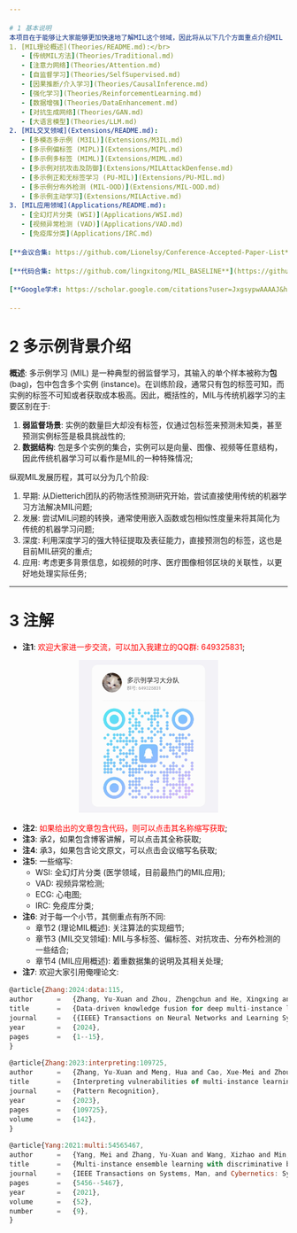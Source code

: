 ```yaml
---

# 1 基本说明
本项目在于能够让大家能够更加快速地了解MIL这个领域，因此将从以下几个方面重点介绍MIL (这里不详细介绍每一篇文章，只做概述):
1. [MIL理论概述](Theories/README.md):</br>
   - [传统MIL方法](Theories/Traditional.md) 
   - [注意力网络](Theories/Attention.md)
   - [自监督学习](Theories/SelfSupervised.md)
   - [因果推断/介入学习](Theories/CausalInference.md)
   - [强化学习](Theories/ReinforcementLearning.md)
   - [数据增强](Theories/DataEnhancement.md)
   - [对抗生成网络](Theories/GAN.md)
   - [大语言模型](Theories/LLM.md)
2. [MIL交叉领域](Extensions/README.md):
   - [多模态多示例 (M3IL)](Extensions/M3IL.md)
   - [多示例偏标签 (MIPL)](Extensions/MIPL.md)
   - [多示例多标签 (MIML)](Extensions/MIML.md)
   - [多示例对抗攻击及防御](Extensions/MILAttackDenfense.md)
   - [多示例正和无标签学习 (PU-MIL)](Extensions/PU-MIL.md)
   - [多示例分布外检测 (MIL-OOD)](Extensions/MIL-OOD.md)
   - [多示例主动学习](Extensions/MILActive.md)
3. [MIL应用领域](Applications/README.md):
   - [全幻灯片分类 (WSI)](Applications/WSI.md)
   - [视频异常检测 (VAD)](Applications/VAD.md)
   - [免疫库分类](Applications/IRC.md)

[**会议合集: https://github.com/Lionelsy/Conference-Accepted-Paper-List**](https://github.com/Lionelsy/Conference-Accepted-Paper-List)

[**代码合集: https://github.com/lingxitong/MIL_BASELINE**](https://github.com/lingxitong/MIL_BASELINE/tree/main)

[**Google学术: https://scholar.google.com/citations?user=JxgsypwAAAAJ&hl=zh-CN**](https://scholar.google.com/citations?user=JxgsypwAAAAJ&hl=zh-CN)

---
```

# 2 多示例背景介绍
**概述**: 多示例学习 (MIL) 是一种典型的弱监督学习，其输入的单个样本被称为**包** (bag)，包中包含多个实例 (instance)。在训练阶段，通常只有包的标签可知，而实例的标签不可知或者获取成本极高。因此，概括性的，MIL与传统机器学习的主要区别在于:
1. **弱监督场景**: 实例的数量巨大却没有标签，仅通过包标签来预测未知类，甚至预测实例标签是极具挑战性的;
2. **数据结构**: 包是多个实例的集合，实例可以是向量、图像、视频等任意结构，因此传统机器学习可以看作是MIL的一种特殊情况;

纵观MIL发展历程，其可以分为几个阶段:
1. 早期: 从Dietterich团队的药物活性预测研究开始，尝试直接使用传统的机器学习方法解决MIL问题;
2. 发展: 尝试MIL问题的转换，通常使用嵌入函数或包相似性度量来将其简化为传统的机器学习问题;
3. 深度: 利用深度学习的强大特征提取及表征能力，直接预测包的标签，这也是目前MIL研究的重点;
4. 应用: 考虑更多背景信息，如视频的时序、医疗图像相邻区块的关联性，以更好地处理实际任务;

---
# 3 注解
- **注1**: <font color=red>欢迎大家进一步交流，可以加入我建立的QQ群: 649325831</font>;
<div align=center>
  <img src="MIL-QQ.jpg" width="50%">
</div>

- **注2**: <font color=red>如果给出的文章包含代码，则可以点击其名称缩写获取</font>;
- **注3**: 承2，如果包含博客讲解，可以点击其全称获取;
- **注4**: 承3，如果包含论文原文，可以点击会议缩写名获取;
- **注5**: 一些缩写:
  - WSI: 全幻灯片分类 (医学领域，目前最热门的MIL应用);
  - VAD: 视频异常检测;
  - ECG: 心电图;
  - IRC: 免疫库分类;
- **注6**: 对于每一个小节，其侧重点有所不同:
    - 章节2 (理论MIL概述): 关注算法的实现细节;
    - 章节3 (MIL交叉领域): MIL与多标签、偏标签、对抗攻击、分布外检测的一些结合;
    - 章节4 (MIL应用概述): 着重数据集的说明及其相关处理;
- **注7**: 欢迎大家引用俺哩论文:
```javascript
@article{Zhang:2024:data:115,
author		=	{Zhang, Yu-Xuan and Zhou, Zhengchun and He, Xingxing and Adhikary, Avik Ranjan and Dutta, Bapi},
title		=	{Data-driven knowledge fusion for deep multi-instance learning},
journal		=	{{IEEE} Transactions on Neural Networks and Learning Systems},
year		=	{2024},
pages		=	{1--15},
}
```
```javascript
@article{Zhang:2023:interpreting:109725,
author      =   {Zhang, Yu-Xuan and Meng, Hua and Cao, Xue-Mei and Zhou, Zhengchun and Yang, Mei and Adhikary, Avik Ranjan},
title       =   {Interpreting vulnerabilities of multi-instance learning to adversarial perturbations},
journal     =   {Pattern Recognition},
year        =   {2023},
pages       =   {109725},
volume      =   {142},
}
```
```javascript
@article{Yang:2021:multi:54565467,
author      =   {Yang, Mei and Zhang, Yu-Xuan and Wang, Xizhao and Min, Fan},
title       =   {Multi-instance ensemble learning with discriminative bags},
journal     =   {IEEE Transactions on Systems, Man, and Cybernetics: Systems},
pages       =   {5456--5467},
year        =   {2021},
volume      =   {52},
number      =   {9},
}
```